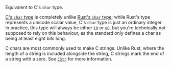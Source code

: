 Equivalent to C's `char` type.

[C's `char` type] is completely unlike [Rust's `char` type]; while Rust's type represents a unicode scalar value, C's `char` type is just an ordinary integer. In practice, this type will always be either [`i8`] or [`u8`], but you're technically not supposed to rely on this behaviour, as the standard only defines a char as being at least eight bits long.

C chars are most commonly used to make C strings. Unlike Rust, where the length of a string is included alongside the string, C strings mark the end of a string with a zero. See [`CStr`] for more information.

[C's `char` type]: https://en.wikipedia.org/wiki/C_data_types#Basic_types
[Rust's `char` type]: ../../primitive.char.html
[`CStr`]: ../../ffi/struct.CStr.html
[`i8`]: ../../primitive.i8.html
[`u8`]: ../../primitive.u8.html
